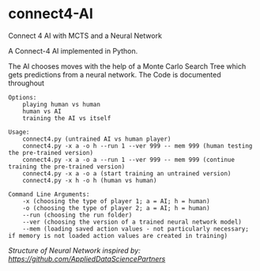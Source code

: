 # connect4-AI
Connect 4 AI with MCTS and a Neural Network

A Connect-4 AI implemented in Python.

The AI chooses moves with the help of a Monte Carlo Search Tree which gets predictions from a neural network.
The Code is documented throughout

	Options:  
        playing human vs human 
        human vs AI 
        training the AI vs itself

	Usage:  
        connect4.py (untrained AI vs human player)
        connect4.py -x a -o h --run 1 --ver 999 -- mem 999 (human testing the pre-trained version)
        connect4.py -x a -o a --run 1 --ver 999 -- mem 999 (continue training the pre-trained version)
        connect4.py -x a -o a (start training an untrained version)
        connect4.py -x h -o h (human vs human)

	Command Line Arguments:
        -x (choosing the type of player 1; a = AI; h = human)
        -o (choosing the type of player 2; a = AI; h = human) 
        --run (choosing the run folder)
        --ver (choosing the version of a trained neural network model)
        --mem (loading saved action values - not particularly necessary; if memory is not loaded action values are created in training)
        



*Structure of Neural Network inspired by: https://github.com/AppliedDataSciencePartners*
